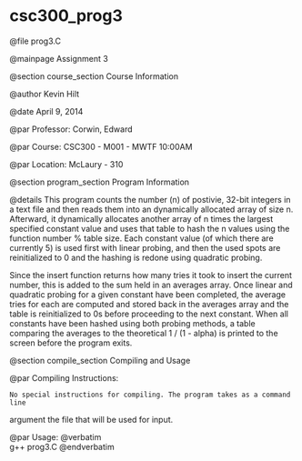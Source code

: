 # csc300_prog3

@file prog3.C
 
@mainpage Assignment 3
 
 @section course_section Course Information 
 
 @author Kevin Hilt
 
 @date April 9, 2014
 
 @par Professor: 
         Corwin, Edward
 
 @par Course: 
         CSC300 - M001 -  MWTF 10:00AM
 
 @par Location: 
         McLaury - 310
 
 @section program_section Program Information 
 
 @details This program counts the number (n) of postivie, 32-bit integers 
 in a text file and then reads them into an dynamically allocated array of
 size n. Afterward, it dynamically allocates another array of n times the
 largest specified constant value and uses that table to hash the n values
 using the function number % table size. Each constant value (of which there
 are currently 5) is used first with linear probing, and then the used spots
 are reinitialized to 0 and the hashing is redone using quadratic probing.
 
 Since the insert function returns how many tries it took to insert the 
 current number, this is added to the sum held in an averages array. Once
 linear and quadratic probing for a given constant have been completed, the
 average tries for each are computed and stored back in the averages array
 and the table is reinitialized to 0s before proceeding to the next
 constant. When all constants have been hashed using both probing methods,
 a table comparing the averages to the theoretical 1 / (1 - alpha) is printed
 to the screen before the program exits.
 
 @section compile_section Compiling and Usage 
 
 @par Compiling Instructions: 
      
 	No special instructions for compiling. The program takes as a command line
 argument the file that will be used for input.
 
 @par Usage: 
   @verbatim  
   g++ prog3.C
   @endverbatim 
   
